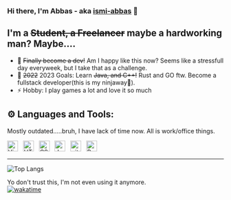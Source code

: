 ### Hi there, I'm Abbas - aka [ismi-abbas][twitter] 👋

## I'm a ~~Student, a Freelancer~~ maybe a hardworking man? Maybe....

- 🌱 ~~Finally become a dev!~~ Am I happy like this now? Seems like a stressfull day everyweek, but I take that as a challenge.
- 🥅 ~~2022~~ 2023 Goals: Learn ~~Java, and C++!~~ Rust and GO ftw. Become a fullstack developer(this is my ninjaway🥷).
- ⚡ Hobby: I play games a lot and love it so much

## ⚙️ Languages and Tools:
Mostly outdated.....bruh, I have lack of time now. All is work/office things.

<a name="learning-now"></a>

[<img src="https://img.shields.io/badge/VS%20Code-282C34?logo=visual-studio-code&logoColor=007ACC" alt="Visual Studio Code logo" title="Visual Studio Code" height="25" />][tech_tools_anchor]
&nbsp;
[<img src="https://img.shields.io/badge/HTML5-282C34?logo=html5&logoColor=E34F26" alt="HTML5 logo" title="HTML5" height="25" />][tech_tools_anchor]
&nbsp;
[<img src="https://img.shields.io/badge/CSS3-282C34?logo=css3&logoColor=1572B6" alt="CSS3 logo" title="CSS3" height="25" />][tech_tools_anchor]
&nbsp;
[<img src="https://img.shields.io/badge/JavaScript-282C34?logo=javascript&logoColor=F7DF1E" alt="JavaScript logo" title="JavaScript" height="25" />][tech_tools_anchor]
&nbsp;
[<img src="https://img.shields.io/badge/git-282C34?logo=git&logoColor=F05032" alt="git logo" title="git" height="25" />][tech_tools_anchor]
&nbsp;
[<img src="https://img.shields.io/badge/ReactJs-282C34?logo=react&logoColor=61DAFB" alt="React Native logo" title="React" height="25" />][tech_tools_anchor]

<a name="learning-next"></a>

---
![Top Langs](https://github-readme-stats.vercel.app/api/top-langs/?username=ismi-abbas)

Yo don't trust this, I'm not even using it anymore. <br>
[![wakatime](https://wakatime.com/badge/user/e343c780-2554-4143-9341-901258583fa6.svg)](https://wakatime.com/@e343c780-2554-4143-9341-901258583fa6)




[twitter]: https://twitter.com/ismi_abbas
[instagram]: https://www.instagram.com/ismiabbas
[linkedin]: https://www.linkedin.com/in/ismi-abbas/
[tech_tools_anchor]: #bonjour--
[learning_now_anchor]: #learning-now
[learning_next_anchor]: #learning-next
